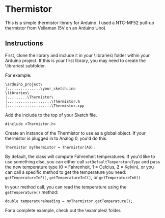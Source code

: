 # Thermistor
This is a simple thermistor library for Arduino. I used a NTC-MF52 pull-up thermistor from Velleman (5V on an Arduino Uno).
## Instructions
First, clone the library and include it in your \libraries\ folder within your Arduino project. 
If this is your first library, you may need to create the \libraries\ subfolder.

For example:
```
\arduino_project\
|...............\your_sketch.ino
\libraries\
|.........\Thermistor\
|....................\Thermistor.h
|....................\Thermistor.cpp
```
Add the include to the top of your Sketch file.

`#include <Thermistor.h>`

Create an instance of the Thermistor to use as a global object. If your thermistor is plugged in to Analog 0, you'd do this:

`Thermistor myThermistor = Thermistor(A0);`

By default, the class will compute Fahrenheit temperatures. If you'd like to use something else, you can either call `setDefaultTemperatureType` and pass the new temperature type (0 = Fahrenheit, 1 = Celcius, 2 = Kelvin), or you can call a specific method to get the temperature you need: `getTemperatureInF()`, `getTemperatureInC()`, or `getTemperatureInK()`

In your method call, you can read the temperature using the `getTemperature()` method:

`double temperatureReading = myThermistor.getTemperature();`

For a complete example, check out the \examples\ folder.
